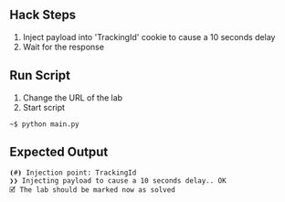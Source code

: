 ## Hack Steps

1. Inject payload into 'TrackingId' cookie to cause a 10 seconds delay
2. Wait for the response 

## Run Script

1. Change the URL of the lab
2. Start script

```
~$ python main.py
```

## Expected Output

```
⦗#⦘ Injection point: TrackingId
❯❯ Injecting payload to cause a 10 seconds delay.. OK
🗹 The lab should be marked now as solved
```
